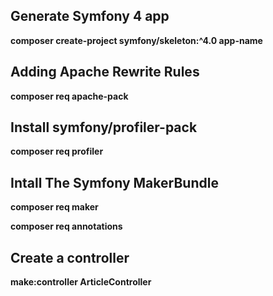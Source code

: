
## Generate Symfony 4 app

**composer create-project symfony/skeleton:^4.0 app-name**

## Adding Apache Rewrite Rules

**composer req apache-pack**

## Install symfony/profiler-pack

**composer req profiler**

## Intall The Symfony MakerBundle

**composer req maker**

**composer req annotations**

## Create a controller

**make:controller ArticleController**
